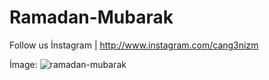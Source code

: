 # Ramadan-Mubarak
Follow us İnstagram | http://www.instagram.com/cang3nizm

İmage:
![ramadan-mubarak](https://user-images.githubusercontent.com/101345380/161415550-aeb4f422-9671-406e-887c-9f7a5901e687.png)
